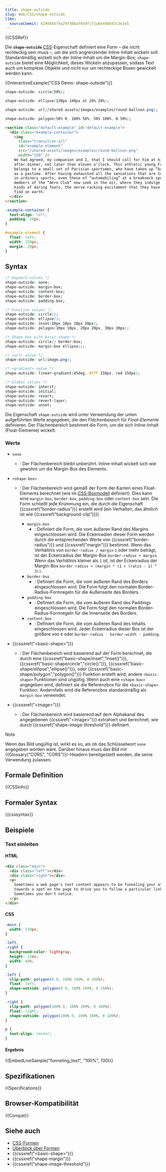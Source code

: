```yaml
---
title: shape-outside
slug: Web/CSS/shape-outside
l10n:
  sourceCommit: 429d45679a29f386af0ddfcf2a64498843c3e1e5
---
```


{{CSSRef}}

Die **`shape-outside`** [CSS](/de/docs/Web/CSS)-Eigenschaft definiert eine Form – die nicht rechteckig sein muss –, um die sich angrenzender Inline-Inhalt wickeln soll. Standardmäßig wickelt sich der Inline-Inhalt um die Margin-Box; `shape-outside` bietet eine Möglichkeit, dieses Wickeln anzupassen, sodass Text auch um komplexe Objekte und nicht nur um rechteckige Boxen gewickelt werden kann.

{{InteractiveExample("CSS Demo: shape-outside")}}

```css interactive-example-choice
shape-outside: circle(50%);
```

```css interactive-example-choice
shape-outside: ellipse(130px 140px at 20% 20%);
```

```css interactive-example-choice
shape-outside: url(/shared-assets/images/examples/round-balloon.png);
```

```css interactive-example-choice
shape-outside: polygon(50% 0, 100% 50%, 50% 100%, 0 50%);
```

```html interactive-example
<section class="default-example" id="default-example">
  <div class="example-container">
    <img
      class="transition-all"
      id="example-element"
      src="/shared-assets/images/examples/round-balloon.png"
      width="150" />
    We had agreed, my companion and I, that I should call for him at his house,
    after dinner, not later than eleven o’clock. This athletic young Frenchman
    belongs to a small set of Parisian sportsmen, who have taken up “ballooning”
    as a pastime. After having exhausted all the sensations that are to be found
    in ordinary sports, even those of “automobiling” at a breakneck speed, the
    members of the “Aéro Club” now seek in the air, where they indulge in all
    kinds of daring feats, the nerve-racking excitement that they have ceased to
    find on earth.
  </div>
</section>
```

```css interactive-example
.example-container {
  text-align: left;
  padding: 20px;
}

#example-element {
  float: left;
  width: 150px;
  margin: 20px;
}
```

## Syntax

```css
/* Keyword values */
shape-outside: none;
shape-outside: margin-box;
shape-outside: content-box;
shape-outside: border-box;
shape-outside: padding-box;

/* Function values */
shape-outside: circle();
shape-outside: ellipse();
shape-outside: inset(10px 10px 10px 10px);
shape-outside: polygon(10px 10px, 20px 20px, 30px 30px);

/* Shape box with basic shape */
shape-outside: circle() border-box;
shape-outside: margin-box ellipse();

/* <url> value */
shape-outside: url(image.png);

/* <gradient> value */
shape-outside: linear-gradient(45deg, #fff 150px, red 150px);

/* Global values */
shape-outside: inherit;
shape-outside: initial;
shape-outside: revert;
shape-outside: revert-layer;
shape-outside: unset;
```

Die Eigenschaft `shape-outside` wird unter Verwendung der unten aufgeführten Werte angegeben, die den _Flächenbereich_ für _Float-Elemente_ definieren. Der Flächenbereich bestimmt die Form, um die sich Inline-Inhalt (Float-Elemente) wickelt.

### Werte

- `none`
  - : Der Flächenbereich bleibt unberührt. Inline-Inhalt wickelt sich wie gewohnt um die Margin-Box des Elements.
- `<shape-box>`

  - : Der Flächenbereich wird gemäß der Form der Kanten eines Float-Elements berechnet (wie im [CSS-Boxmodell](/de/docs/Web/CSS/CSS_box_model/Introduction_to_the_CSS_box_model) definiert). Dies kann eine `margin-box`, `border-box`, `padding-box` oder `content-box` sein. Die Form schließt jede Krümmung ein, die durch die Eigenschaft {{cssxref("border-radius")}} erstellt wird (ein Verhalten, das ähnlich ist wie {{cssxref("background-clip")}}).

    - `margin-box`
      - : Definiert die Form, die vom äußeren Rand des Margins eingeschlossen wird. Die Eckenradien dieser Form werden durch die entsprechenden Werte von {{cssxref("border-radius")}} und {{cssxref("margin")}} bestimmt. Wenn das Verhältnis von `border-radius / margin` `1` oder mehr beträgt, ist der Eckenradius der Margin-Box `border-radius + margin`. Wenn das Verhältnis kleiner als `1` ist, ist der Eckenradius der Margin-Box `border-radius + (margin * (1 + (ratio - 1) ^ 3))`.
    - `border-box`
      - : Definiert die Form, die vom äußeren Rand des Borders eingeschlossen wird. Die Form folgt den normalen Border-Radius-Formregeln für die Außenseite des Borders.
    - `padding-box`
      - : Definiert die Form, die vom äußeren Rand des Paddings eingeschlossen wird. Die Form folgt den normalen Border-Radius-Formregeln für die Innenseite des Borders.
    - `content-box`
      - : Definiert die Form, die vom äußeren Rand des Inhalts eingeschlossen wird. Jeder Eckenradius dieser Box ist der größere von `0` oder `border-radius - border-width - padding`.

- {{cssxref("&lt;basic-shape&gt;")}}
  - : Der Flächenbereich wird basierend auf der Form berechnet, die durch eine {{cssxref("basic-shape/inset","inset()")}}, {{cssxref("basic-shape/circle","circle()")}}, {{cssxref("basic-shape/ellipse","ellipse()")}}, oder {{cssxref("basic-shape/polygon","polygon()")}} Funktion erstellt wird; andere `<basic-shape>` Funktionen sind ungültig. Wenn auch eine `<shape-box>` angegeben wird, definiert sie die Referenzbox für die `<basic-shape>` Funktion. Andernfalls wird die Referenzbox standardmäßig als `margin-box` verwendet.
- {{cssxref("&lt;image&gt;")}}
  - : Der Flächenbereich wird basierend auf dem Alphakanal des angegebenen {{cssxref("&lt;image&gt;")}} extrahiert und berechnet, wie durch {{cssxref("shape-image-threshold")}} definiert.

> [!NOTE]
> Wenn das Bild ungültig ist, wirkt es so, als ob das Schlüsselwort `none` angegeben worden wäre. Darüber hinaus muss das Bild mit {{Glossary("CORS", "CORS")}}-Headern bereitgestellt werden, die seine Verwendung zulassen.

## Formale Definition

{{CSSInfo}}

## Formaler Syntax

{{csssyntax}}

## Beispiele

### Text einleiten

#### HTML

```html
<div class="main">
  <div class="left"></div>
  <div class="right"></div>
  <p>
    Sometimes a web page's text content appears to be funneling your attention
    towards a spot on the page to drive you to follow a particular link.
    Sometimes you don't notice.
  </p>
</div>
```

#### CSS

```css
.main {
  width: 530px;
}

.left,
.right {
  background-color: lightgray;
  height: 12ex;
  width: 40%;
}

.left {
  clip-path: polygon(0 0, 100% 100%, 0 100%);
  float: left;
  shape-outside: polygon(0 0, 100% 100%, 0 100%);
}

.right {
  clip-path: polygon(100% 0, 100% 100%, 0 100%);
  float: right;
  shape-outside: polygon(100% 0, 100% 100%, 0 100%);
}

p {
  text-align: center;
}
```

#### Ergebnis

{{EmbedLiveSample("funneling_text", "100%", 130)}}

## Spezifikationen

{{Specifications}}

## Browser-Kompatibilität

{{Compat}}

## Siehe auch

- [CSS-Formen](/de/docs/Web/CSS/CSS_shapes)
- [Überblick über Formen](/de/docs/Web/CSS/CSS_shapes/Overview_of_shapes)
- {{cssxref("&lt;basic-shape&gt;")}}
- {{cssxref("shape-margin")}}
- {{cssxref("shape-image-threshold")}}
